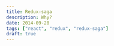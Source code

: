 ```yaml
---
title: Redux-saga
description: Why?
date: 2014-09-28
tags: ["react", "redux", "redux-saga"]
draft: true
---
```


